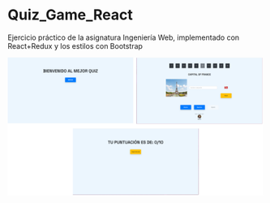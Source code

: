 # Quiz_Game_React

Ejercicio práctico de la asignatura Ingeniería Web, implementado con React+Redux y los estilos con Bootstrap

![alt text](https://github.com/JavierEulate/Quiz_Game_React/blob/master/my-app/images/Image.png)
